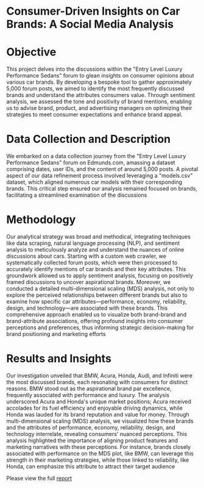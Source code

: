 # Consumer-Driven Insights on Car Brands: A Social Media Analysis

# Objective

This project delves into the discussions within the "Entry Level Luxury Performance Sedans" forum to glean insights on consumer opinions about various car brands. By developing a bespoke tool to gather approximately 5,000 forum posts, we aimed to identify the most frequently discussed brands and understand the attributes consumers value. Through sentiment analysis, we assessed the tone and positivity of brand mentions, enabling us to advise brand, product, and advertising managers on optimizing their strategies to meet consumer expectations and enhance brand appeal.

# Data Collection and Description

We embarked on a data collection journey from the "Entry Level Luxury Performance Sedans" forum on Edmunds.com, amassing a dataset comprising dates, user IDs, and the content of around 5,000 posts. A pivotal aspect of our data refinement process involved leveraging a "models.csv" dataset, which aligned numerous car models with their corresponding brands. This critical step ensured our analysis remained focused on brands, facilitating a streamlined examination of the discussions

# Methodology
Our analytical strategy was broad and methodical, integrating techniques like data scraping, natural language processing (NLP), and sentiment analysis to meticulously analyze and understand the nuances of online discussions about cars. Starting with a custom web crawler, we systematically collected forum posts, which were then processed to accurately identify mentions of car brands and their key attributes. This groundwork allowed us to apply sentiment analysis, focusing on positively framed discussions to uncover aspirational brands. Moreover, we conducted a detailed multi-dimensional scaling (MDS) analysis, not only to explore the perceived relationships between different brands but also to examine how specific car attributes—performance, economy, reliability, design, and technology—are associated with these brands. This comprehensive approach enabled us to visualize both brand-brand and brand-attribute associations, offering profound insights into consumer perceptions and preferences, thus informing strategic decision-making for brand positioning and marketing efforts

# Results and Insights

Our investigation unveiled that BMW, Acura, Honda, Audi, and Infiniti were the most discussed brands, each resonating with consumers for distinct reasons. BMW stood out as the aspirational brand par excellence, frequently associated with performance and luxury. The analysis underscored Acura and Honda's unique market positions; Acura received accolades for its fuel efficiency and enjoyable driving dynamics, while Honda was lauded for its brand reputation and value for money. Through multi-dimensional scaling (MDS) analysis, we visualized how these brands and the attributes of performance, economy, reliability, design, and technology interrelate, revealing consumers' nuanced perceptions. This analysis highlighted the importance of aligning product features and marketing narratives with these perceptions. For instance, brands closely associated with performance on the MDS plot, like BMW, can leverage this strength in their marketing strategies, while those linked to reliability, like Honda, can emphasize this attribute to attract their target audience

Please view the full [report](https://github.com/TashfeenAhmed12/Natural-Language-Processing-Projects/blob/fce43b5468daacd942eb791359af6cfb9b939758/Consumer%20Driven%20Insights%20on%20Luxury%20Sedans%20A%20Social%20Media%20Analysis/Report.pdf)


